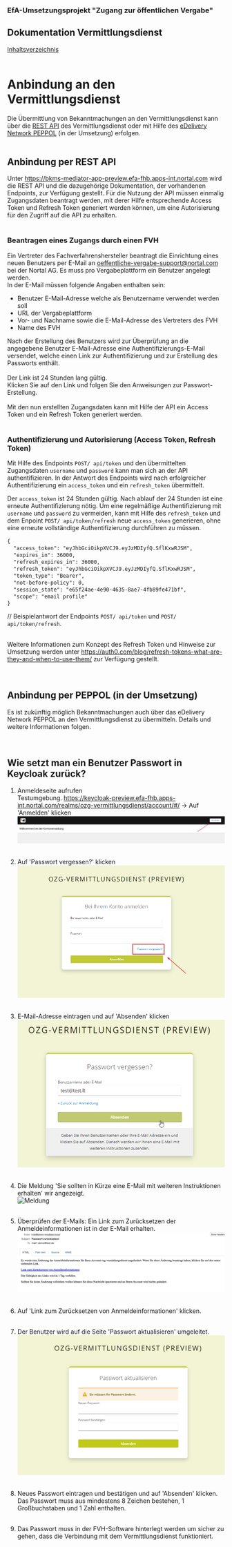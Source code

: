 ### EfA-Umsetzungsprojekt "Zugang zur öffentlichen Vergabe"
## Dokumentation Vermittlungsdienst
[Inhaltsverzeichnis](/documentation/documentation.md)
<br><br>

# Anbindung an den Vermittlungsdienst
Die Übermittlung von Bekanntmachungen an den Vermittlungsdienst kann über die [REST API](#anbindung-per-rest-api) des Vermittlungsdienst oder mit Hilfe des [eDelivery Network PEPPOL](#anbindung-per-peppol-in-der-umsetzung) (in der Umsetzung) erfolgen.
<br><br>

## Anbindung per REST API
Unter https://bkms-mediator-app-preview.efa-fhb.apps-int.nortal.com wird die REST API und die dazugehörige Dokumentation, der vorhandenen Endpoints, zur Verfügung gestellt.
Für die Nutzung der API müssen einmalig Zugangsdaten beantragt werden, mit derer Hilfe entsprechende Access Token und Refresh Token generiert werden können, um eine Autorisierung für den Zugriff auf die API zu erhalten.
<br><br>

### Beantragen eines Zugangs durch einen FVH
Ein Vertreter des Fachverfahrenshersteller beantragt die Einrichtung eines neuen Benutzers per E-Mail an [oeffentliche-vergabe-support@nortal.com](mailto:oeffentliche-vergabe-support@nortal.com) bei der Nortal AG. Es muss pro Vergabeplattform ein Benutzer angelegt werden.<br>
In der E-Mail müssen folgende Angaben enthalten sein:

- Benutzer E-Mail-Adresse welche als Benutzername verwendet werden soll
- URL der Vergabeplattform
- Vor- und Nachname sowie die E-Mail-Adresse des Vertreters des FVH
- Name des FVH

Nach der Erstellung des Benutzers wird zur Überprüfung an die angegebene Benutzer E-Mail-Adresse eine Authentifizierungs-E-Mail versendet, welche einen Link zur Authentifizierung und zur Erstellung des Passworts enthält.
<br><br>
Der Link ist 24 Stunden lang gültig.<br>
Klicken Sie auf den Link und folgen Sie den Anweisungen zur Passwort-Erstellung.
<br><br>
Mit den nun erstellten Zugangsdaten kann mit Hilfe der API ein Access Token und ein Refresh Token generiert werden.
<br><br>

### Authentifizierung und Autorisierung (Access Token, Refresh Token)
Mit Hilfe des Endpoints `POST/ api/token` und den übermittelten Zugangsdaten `username` und `password` kann man sich an der API authentifizieren. In der Antwort des Endpoints wird nach erfolgreicher Authentifizierung ein `access_token` und ein `refresh_token` übermittelt.

Der `access_token` ist 24 Stunden gültig. Nach ablauf der 24 Stunden ist eine erneute Authentifizierung nötig. Um eine regelmäßige Authentifizierung mit `username` und `password` zu vermeiden, kann mit Hilfe des `refresh_token` und dem Enpoint `POST/ api/token/refresh` neue `access_token` generieren, ohne eine erneute vollständige Authentifizierung durchführen zu müssen.

```
{
  "access_token": "eyJhbGciOikpXVCJ9.eyJzMDIyfQ.SflKxwRJSM",
  "expires_in": 36000,
  "refresh_expires_in": 36000,
  "refresh_token": "eyJhbGciOikpXVCJ9.eyJzMDIyfQ.SflKxwRJSM",
  "token_type": "Bearer",
  "not-before-policy": 0,
  "session_state": "e65f24ae-4e90-4635-8ae7-4fb89fe471bf",
  "scope": "email profile"
}
```
// Beispielantwort der Endpoints `POST/ api/token` und `POST/ api/token/refresh`.
<br><br>

Weitere Informationen zum Konzept des Refresh Token und Hinweise zur Umsetzung werden unter https://auth0.com/blog/refresh-tokens-what-are-they-and-when-to-use-them/ zur Verfügung gestellt.
<br><br><br>


## Anbindung per PEPPOL (in der Umsetzung)
Es ist zukünftig möglich Bekanntmachungen auch über das eDelivery Network PEPPOL an den Vermittlungsdienst zu übermitteln. Details und weitere Informationen folgen. 
<br><br><br>



## Wie setzt man ein Benutzer Passwort in Keycloak zurück?
1. Anmeldeseite aufrufen<br>
Testumgebung. https://keycloak-preview.efa-fhb.apps-int.nortal.com/realms/ozg-vermittlungsdienst/account/#/ → Auf 'Anmelden' klicken<br>
![Anmeldeseite aufrufen](images/kc_anmeldeseite.png)
<br><br>

2. Auf 'Passwort vergessen?' klicken<br>
![Auf Passwort vergessen](images/kc_login.png)
<br><br>

3. E-Mail-Adresse eintragen und auf 'Absenden' klicken<br>
![E-Mail eintragen](images/kc_passwort_vergessen.png)
<br><br>

4. Die Meldung 'Sie sollten in Kürze eine E-Mail mit weiteren Instruktionen erhalten' wir angezeigt.<br>
![Meldung](images/kc_nachricht_best%C3%A4tigungsemail.png)
<br><br>

5. Überprüfen der E-Mails: Ein Link zum Zurücksetzen der Anmeldeinformationen ist in der E-Mail erhalten.<br>
![Bestätigungs-E-Mail](images/e-mail_passwort_zuruecksetzen.png)
<br><br>

6. Auf 'Link zum Zurücksetzen von Anmeldeinformationen' klicken.
<br><br>

7. Der Benutzer wird auf die Seite 'Passwort aktualisieren' umgeleitet.<br>
![PAsswort aktualisieren](images/kc_passwort_aktualisieren.png)
<br><br>

8. Neues Passwort eintragen und bestätigen und auf 'Absenden' klicken.<br>
Das Passwort muss aus mindestens 8 Zeichen bestehen, 1 Großbuchstaben und 1 Zahl enthalten.
<br><br>

9. Das Passwort muss in der FVH-Software hinterlegt werden um sicher zu gehen, dass die Verbindung mit dem Vermittlungsdienst funktioniert.
